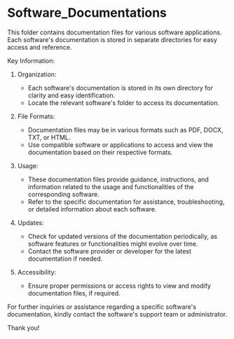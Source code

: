 # Software_Documentations

This folder contains documentation files for various software applications. Each software's documentation is stored in separate directories for easy access and reference.

Key Information:

1. Organization:
   - Each software's documentation is stored in its own directory for clarity and easy identification.
   - Locate the relevant software's folder to access its documentation.

2. File Formats:
   - Documentation files may be in various formats such as PDF, DOCX, TXT, or HTML.
   - Use compatible software or applications to access and view the documentation based on their respective formats.

3. Usage:
   - These documentation files provide guidance, instructions, and information related to the usage and functionalities of the corresponding software.
   - Refer to the specific documentation for assistance, troubleshooting, or detailed information about each software.

4. Updates:
   - Check for updated versions of the documentation periodically, as software features or functionalities might evolve over time.
   - Contact the software provider or developer for the latest documentation if needed.

5. Accessibility:
   - Ensure proper permissions or access rights to view and modify documentation files, if required.

For further inquiries or assistance regarding a specific software's documentation, kindly contact the software's support team or administrator.

Thank you!
